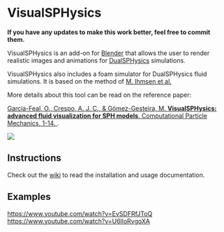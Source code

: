 # VisualSPHysics
**If you have any updates to make this work better, feel free to commit them.**

VisualSPHysics is an add-on for [Blender](https://www.blender.org/) that allows the user to render realistic images and animations for [DualSPHysics](http://dual.sphysics.org/) simulations.

VisualSPHysics also includes a foam simulator for DualSPHysics fluid simulations. It is based on the method of [M. Ihmsen et al.](https://doi.org/10.1007/s00371-012-0697-9)

More details about this tool can be read on the reference paper:

[García-Feal, O., Crespo, A. J. C., & Gómez-Gesteira, M. **VisualSPHysics: advanced fluid visualization for SPH models**. Computational Particle Mechanics, 1-14.
](https://link.springer.com/article/10.1007/s40571-020-00386-7).

![](http://dual.sphysics.org/blender/img/screenshot.png)

## Instructions
Check out the [wiki](https://github.com/EPhysLab-UVigo/VisualSPHysics/wiki) to read the installation and usage documentation.

## Examples

https://www.youtube.com/watch?v=EvSDFRfJToQ
https://www.youtube.com/watch?v=U6lloRvgoXA
